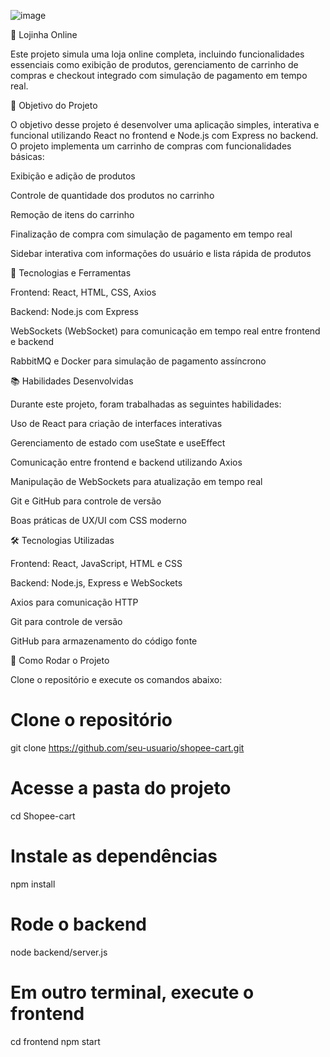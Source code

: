 ![image](https://github.com/user-attachments/assets/48235474-ac55-485e-833a-69274e8892f6)



🛒 Lojinha Online

Este projeto simula uma loja online completa, incluindo funcionalidades essenciais como exibição de produtos, gerenciamento de carrinho de compras e checkout integrado com simulação de pagamento em tempo real.

🚀 Objetivo do Projeto

O objetivo desse projeto é desenvolver uma aplicação simples, interativa e funcional utilizando React no frontend e Node.js com Express no backend. O projeto implementa um carrinho de compras com funcionalidades básicas:

Exibição e adição de produtos

Controle de quantidade dos produtos no carrinho

Remoção de itens do carrinho

Finalização de compra com simulação de pagamento em tempo real

Sidebar interativa com informações do usuário e lista rápida de produtos

🔧 Tecnologias e Ferramentas

Frontend: React, HTML, CSS, Axios

Backend: Node.js com Express

WebSockets (WebSocket) para comunicação em tempo real entre frontend e backend

RabbitMQ e Docker para simulação de pagamento assíncrono

📚 Habilidades Desenvolvidas

Durante este projeto, foram trabalhadas as seguintes habilidades:

Uso de React para criação de interfaces interativas

Gerenciamento de estado com useState e useEffect

Comunicação entre frontend e backend utilizando Axios

Manipulação de WebSockets para atualização em tempo real

Git e GitHub para controle de versão

Boas práticas de UX/UI com CSS moderno

🛠 Tecnologias Utilizadas

Frontend: React, JavaScript, HTML e CSS

Backend: Node.js, Express e WebSockets

Axios para comunicação HTTP

Git para controle de versão

GitHub para armazenamento do código fonte

🚀 Como Rodar o Projeto

Clone o repositório e execute os comandos abaixo:

# Clone o repositório
git clone https://github.com/seu-usuario/shopee-cart.git

# Acesse a pasta do projeto
cd Shopee-cart

# Instale as dependências
npm install

# Rode o backend
node backend/server.js

# Em outro terminal, execute o frontend
cd frontend
npm start

